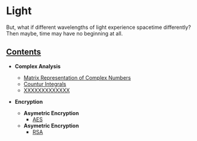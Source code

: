 # Light
<p> But, what if different wavelengths of light experience spacetime differently? Then maybe, time may have no beginning at all.</p>




## [Contents](https://)
- __Complex Analysis__
  - [Matrix Representation of Complex Numbers](https://github.com/Xiuhcoatl-013/Light/blob/main/ComplexAnalysis/Complex_Numbers_Matrix_Representation/Matrix_Representation_of_Complex_Numbers%20.ipynb)
  - [Countur Integrals](https://)
  - [XXXXXXXXXXXXX](https://)
  
- __Encryption__
  - __Asymetric Encryption__
    - [AES](https://)
  - __Asymetric Encryption__
    - [RSA](https://)
    